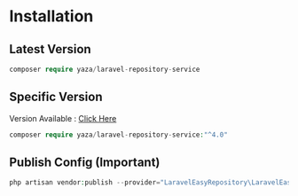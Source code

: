 # Installation
 ## Latest Version
```php
composer require yaza/laravel-repository-service
```
## Specific Version
Version Available : [Click Here](README.md)
```php
composer require yaza/laravel-repository-service:"^4.0"
```

## Publish Config (Important)
```php
php artisan vendor:publish --provider="LaravelEasyRepository\LaravelEasyRepositoryServiceProvider" --tag="easy-repository-config"
```
